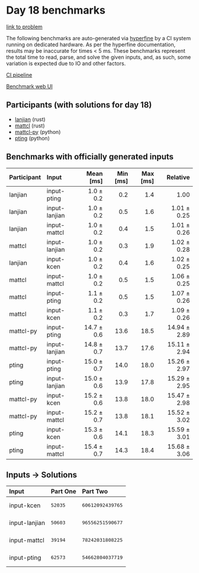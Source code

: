 # Day 18 benchmarks

[link to problem](https://adventofcode.com/2023/day/18)

The following benchmarks are auto-generated via
[hyperfine](https://github.com/sharkdp/hyperfine) by a CI system running on
dedicated hardware. As per the hyperfine documentation, results may be
inaccurate for times < 5 ms. These benchmarks represent the total time to read,
parse, and solve the given inputs, and, as such, some variation is expected due
to IO and other factors.

[CI pipeline](http://ci.papercode.net:8080/teams/main/pipelines/aoc2023)

[Benchmark web UI](https://aoc.ancalagon.black)


## Participants (with solutions for day 18)

- [lanjian](https://github.com/lanjian/aoc-2023) (rust)
- [mattcl](https://github.com/mattcl/aoc2023) (rust)
- [mattcl-py](https://github.com/mattcl/aoc2023-py) (python)
- [pting](https://github.com/pting/aoc2023) (python)


## Benchmarks with officially generated inputs

| Participant | Input | Mean [ms] | Min [ms] | Max [ms] | Relative |
|:---|:---|---:|---:|---:|---:|
| lanjian | input-pting | 1.0 ± 0.2 | 0.2 | 1.4 | 1.00 |
| lanjian | input-lanjian | 1.0 ± 0.2 | 0.5 | 1.6 | 1.01 ± 0.25 |
| lanjian | input-mattcl | 1.0 ± 0.2 | 0.4 | 1.5 | 1.01 ± 0.26 |
| mattcl | input-lanjian | 1.0 ± 0.2 | 0.3 | 1.9 | 1.02 ± 0.28 |
| lanjian | input-kcen | 1.0 ± 0.2 | 0.4 | 1.6 | 1.02 ± 0.25 |
| mattcl | input-mattcl | 1.0 ± 0.2 | 0.5 | 1.5 | 1.06 ± 0.25 |
| mattcl | input-pting | 1.1 ± 0.2 | 0.5 | 1.5 | 1.07 ± 0.26 |
| mattcl | input-kcen | 1.1 ± 0.2 | 0.3 | 1.7 | 1.09 ± 0.26 |
| mattcl-py | input-pting | 14.7 ± 0.6 | 13.6 | 18.5 | 14.94 ± 2.89 |
| mattcl-py | input-lanjian | 14.8 ± 0.7 | 13.7 | 17.6 | 15.11 ± 2.94 |
| pting | input-pting | 15.0 ± 0.7 | 14.0 | 18.0 | 15.26 ± 2.97 |
| pting | input-lanjian | 15.0 ± 0.6 | 13.9 | 17.8 | 15.29 ± 2.95 |
| mattcl-py | input-kcen | 15.2 ± 0.6 | 13.8 | 18.0 | 15.47 ± 2.98 |
| mattcl-py | input-mattcl | 15.2 ± 0.7 | 13.8 | 18.1 | 15.52 ± 3.02 |
| pting | input-kcen | 15.3 ± 0.6 | 14.1 | 18.3 | 15.59 ± 3.01 |
| pting | input-mattcl | 15.4 ± 0.7 | 14.3 | 18.4 | 15.68 ± 3.06 |


## Inputs -> Solutions

| Input | Part One | Part Two |
|:---|:---|:---|
|input-kcen|<pre>52035</pre>|<pre>60612092439765</pre>|
|input-lanjian|<pre>50603</pre>|<pre>96556251590677</pre>|
|input-mattcl|<pre>39194</pre>|<pre>78242031808225</pre>|
|input-pting|<pre>62573</pre>|<pre>54662804037719</pre>|